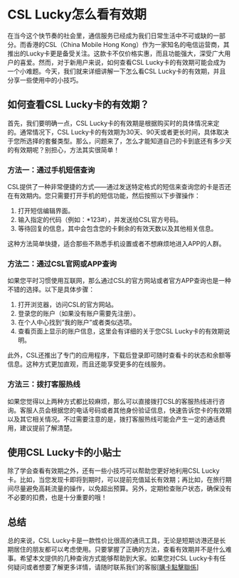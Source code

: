 # CSL Lucky怎么看有效期

在当今这个快节奏的社会里，通信服务已经成为我们日常生活中不可或缺的一部分。而香港的CSL（China Mobile Hong Kong）作为一家知名的电信运营商，其推出的Lucky卡更是备受关注。这款卡不仅价格实惠，而且功能强大，深受广大用户的喜爱。然而，对于新用户来说，如何查看CSL Lucky卡的有效期可能会成为一个小难题。今天，我们就来详细讲解一下怎么看CSL Lucky卡的有效期，并且分享一些使用中的小技巧。

## 如何查看CSL Lucky卡的有效期？

首先，我们要明确一点，CSL Lucky卡的有效期是根据购买时的具体情况来定的。通常情况下，CSL Lucky卡的有效期为30天、90天或者更长时间，具体取决于您所选择的套餐类型。那么，问题来了，怎么才能知道自己的卡到底还有多少天的有效期呢？别担心，方法其实很简单！

### 方法一：通过手机短信查询

CSL提供了一种非常便捷的方式——通过发送特定格式的短信来查询您的卡是否还在有效期内。您只需要打开手机的短信功能，然后按照以下步骤操作：

1. 打开短信编辑界面。
2. 输入指定的代码（例如：*123#），并发送给CSL官方号码。
3. 等待回复的信息，其中会包含您的卡剩余的有效天数以及其他相关信息。

这种方法简单快捷，适合那些不熟悉手机设置或者不想麻烦地进入APP的人群。

### 方法二：通过CSL官网或APP查询

如果您平时习惯使用互联网，那么通过CSL的官方网站或者官方APP查询也是一种不错的选择。以下是具体步骤：

1. 打开浏览器，访问CSL的官方网站。
2. 登录您的账户（如果没有账户需要先注册）。
3. 在个人中心找到“我的账户”或者类似选项。
4. 查看页面上显示的账户信息，这里会有详细的关于您CSL Lucky卡的有效期说明。

此外，CSL还推出了专门的应用程序，下载后登录即可随时查看卡的状态和余额等信息。这种方式更加直观，而且还能享受更多的在线服务。

### 方法三：拨打客服热线

如果您觉得以上两种方式都比较麻烦，那么可以直接拨打CSL的客服热线进行咨询。客服人员会根据您的电话号码或者其他身份验证信息，快速告诉您卡的有效期以及其它相关情况。不过需要注意的是，拨打客服热线可能会产生一定的通话费用，建议提前了解清楚。

## 使用CSL Lucky卡的小贴士

除了学会查看有效期之外，还有一些小技巧可以帮助您更好地利用CSL Lucky卡。比如，当您发现卡即将到期时，可以提前充值延长有效期；再比如，在旅行期间尽量避免高耗流量的操作，以免超出预算。另外，定期检查账户状态，确保没有不必要的扣费，也是十分重要的哦！

## 总结

总的来说，CSL Lucky卡是一款性价比很高的通讯工具，无论是短期访港还是长期居住的朋友都可以考虑使用。只要掌握了正确的方法，查看有效期并不是什么难事。希望本文提供的几种查询方式能够帮助到大家。如果您对CSL Lucky卡有任何疑问或者想要了解更多详情，请随时联系我们的客服[[購卡點擊聯係](https://t.me/s/esim1088)]
